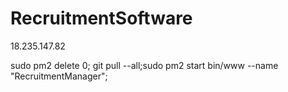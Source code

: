 # RecruitmentSoftware 

18.235.147.82


sudo pm2 delete 0; git pull --all;sudo pm2 start bin/www --name "RecruitmentManager";


